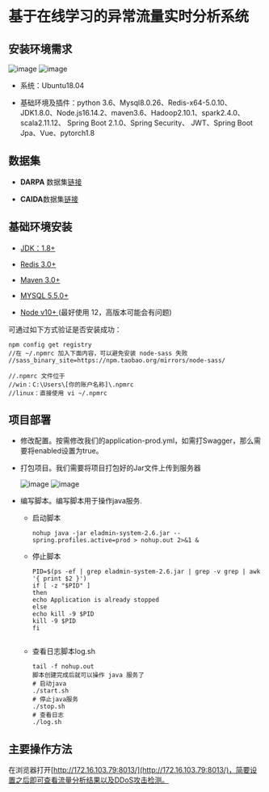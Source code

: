# 基于在线学习的异常流量实时分析系统



## 安装环境需求

![image](https://user-images.githubusercontent.com/51851660/236371538-e27b3f0d-f19a-43b1-84b9-abb3f122c6e0.png)
![image](https://user-images.githubusercontent.com/51851660/236371582-975a3b07-cc1e-479d-b486-b1f392d8bfb4.png)


-  系统：Ubuntu18.04

- 基础环境及插件：python 3.6、Mysql8.0.26、Redis-x64-5.0.10、JDK1.8.0、Node.js16.14.2、maven3.6、Hadoop2.10.1、spark2.4.0、scala2.11.12、 Spring Boot 2.1.0、Spring Security、 JWT、Spring Boot Jpa、Vue、pytorch1.8



## 数据集



- **DARPA** 数据集[链接](http://www.11.mit.edu/ideval/data/2000/LLS_DDoS_1.0.html,2000.)

- **CAIDA**数据集[链接](https://www.unb.ca/cic/datasets/ids-2019.html,2017.)



## 基础环境安装



- [JDK：1.8+](https://www.runoob.com/java/java-environment-setup.html) 

- [Redis 3.0+](https://www.runoob.com/redis/redis-install.html)

- [Maven 3.0+](https://www.runoob.com/maven/maven-setup.html)

- [MYSQL 5.5.0+](https://www.runoob.com/mysql/mysql-install.html)

- [Node v10+ ](https://www.runoob.com/nodejs/nodejs-install-setup.html)(最好使用 12，高版本可能会有问题)



可通过如下方式验证是否安装成功：

```
npm config get registry
//在 ~/.npmrc 加入下面内容，可以避免安装 node-sass 失败
//sass_binary_site=https://npm.taobao.org/mirrors/node-sass/

//.npmrc 文件位于
//win：C:\Users\[你的账户名称]\.npmrc
//linux：直接使用 vi ~/.npmrc
```

## 项目部署


- 修改配置。按需修改我们的application-prod.yml，如需打Swagger，那么需要将enabled设置为true。

- 打包项目。我们需要将项目打包好的Jar文件上传到服务器

  ![image](https://user-images.githubusercontent.com/51851660/236371627-88c5c71e-334c-43d8-95df-db287f36c6ec.png)
  ![image](https://user-images.githubusercontent.com/51851660/236371638-c50e7ac2-bcd9-4c8b-9956-de40b7e51db8.png)


- 编写脚本。编写脚本用于操作java服务.
  
  - 启动脚本
    
    ```
    nohup java -jar eladmin-system-2.6.jar --spring.profiles.active=prod > nohup.out 2>&1 &
    ```
  
  - 停止脚本
    
    ```
    PID=$(ps -ef | grep eladmin-system-2.6.jar | grep -v grep | awk '{ print $2 }')
    if [ -z "$PID" ]
    then
    echo Application is already stopped
    else
    echo kill -9 $PID
    kill -9 $PID
    fi
    
    
    ```
  
  - 查看日志脚本log.sh
    
    ```
    tail -f nohup.out
    脚本创建完成后就可以操作 java 服务了
    # 启动java
    ./start.sh
    # 停止java服务
    ./stop.sh
    # 查看日志
    ./log.sh
    
    ```

## 主要操作方法



在浏览器打开[http://172.16.103.79:8013/](http://172.16.103.79:8013/)，简要设置之后即可查看流量分析结果以及DDoS攻击检测。


